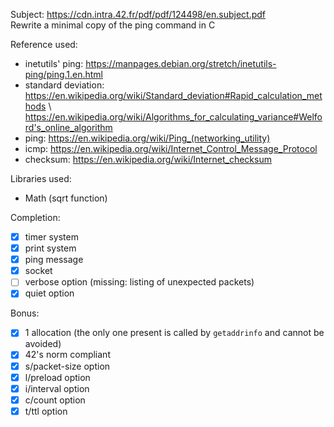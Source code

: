 Subject: https://cdn.intra.42.fr/pdf/pdf/124498/en.subject.pdf \
Rewrite a minimal copy of the ping command in C

Reference used:
- inetutils' ping: https://manpages.debian.org/stretch/inetutils-ping/ping.1.en.html
- standard deviation: https://en.wikipedia.org/wiki/Standard_deviation#Rapid_calculation_methods \ https://en.wikipedia.org/wiki/Algorithms_for_calculating_variance#Welford's_online_algorithm
- ping: https://en.wikipedia.org/wiki/Ping_(networking_utility)
- icmp: https://en.wikipedia.org/wiki/Internet_Control_Message_Protocol
- checksum: https://en.wikipedia.org/wiki/Internet_checksum

Libraries used:
- Math (sqrt function)

Completion:
- [x] timer system
- [x] print system
- [x] ping message
- [x] socket
- [ ] verbose option (missing: listing of unexpected packets)
- [x] quiet option

Bonus:
- [x] 1 allocation (the only one present is called by `getaddrinfo` and cannot be avoided)
- [x] 42's norm compliant
- [x] s/packet-size option
- [x] l/preload option
- [x] i/interval option
- [x] c/count option
- [x] t/ttl option